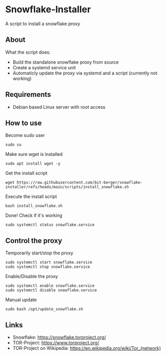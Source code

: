 # Snowflake-Installer
A script to install a snowflake proxy

## About
What the script does:
- Build the standalone snowflake proxy from source
- Create a systemd service unit
- Automaticly update the proxy via systemd and a script (currently not working)

## Requirements
- Debian based Linux server with root access

## How to use
Become sudo user
```
sudo su
```

Make sure wget is installed
```
sudo apt install wget -y
```

Get the install script
```
wget https://raw.githubusercontent.com/bit-berger/snowflake-installer/refs/heads/main/scripts/install_snowflake.sh
```

Execute the install script
```
bash install_snowflake.sh
```

Done! Check if it's working
```
sudo systemctl status snowflake.service
```

## Control the proxy
Temporarily start/stop the proxy
```
sudo systemctl start snowflake.service
sudo systemctl stop snowflake.service
```

Enable/Disable the proxy
```
sudo systemctl enable snowflake.service
sudo systemctl disable snowflake.service
```

Manual update
```
sudo bash /opt/update_snowflake.sh
```

## Links
- Snowflake: https://snowflake.torproject.org/
- TOR-Project: https://www.torproject.org/
- TOR-Project on Wikipedia: https://en.wikipedia.org/wiki/Tor_(network)
